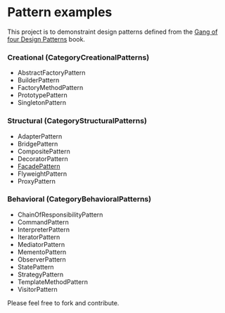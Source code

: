 # Pattern examples

This project is to demonstraint design patterns defined from the [Gang of four Design Patterns](http://c2.com/cgi/wiki?DesignPatternsBook) book.

### Creational (CategoryCreationalPatterns)
- AbstractFactoryPattern
- BuilderPattern
- FactoryMethodPattern
- PrototypePattern
- SingletonPattern
### Structural (CategoryStructuralPatterns)
- AdapterPattern
- BridgePattern
- CompositePattern
- DecoratorPattern
- [FacadePattern](./FacadePattern.Tests/)
- FlyweightPattern
- ProxyPattern
### Behavioral (CategoryBehavioralPatterns)
- ChainOfResponsibilityPattern
- CommandPattern
- InterpreterPattern
- IteratorPattern
- MediatorPattern
- MementoPattern
- ObserverPattern
- StatePattern
- StrategyPattern
- TemplateMethodPattern
- VisitorPattern

Please feel free to fork and contribute.